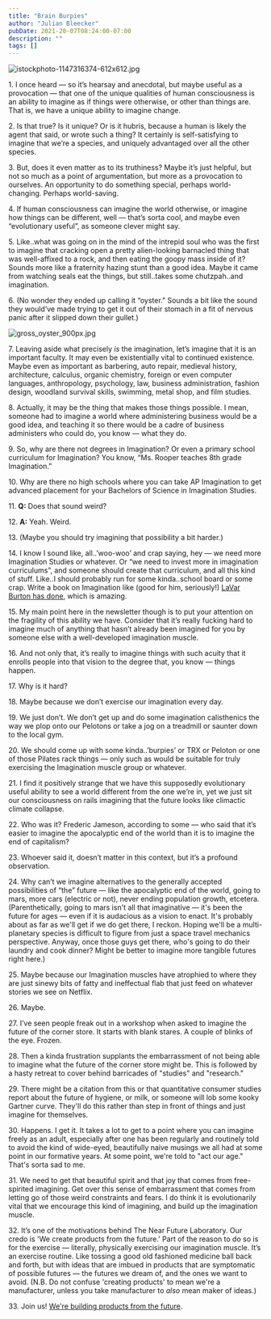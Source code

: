 ```yaml
---
title: "Brain Burpies"
author: "Julian Bleecker"
pubDate: 2021-20-07T08:24:00-07:00
description: ""
tags: []
---
```


![istockphoto-1147316374-612x612.jpg](https://buttondown-attachments.s3.amazonaws.com/images/4249ceff-bac2-4b3e-938e-b5a3fd968781.jpg)

1\. I once heard — so it’s hearsay and anecdotal, but maybe useful as a provocation — that one of the unique qualities of human consciousness is an ability to imagine as if things were otherwise, or other than things are. That is, we have a unique ability to imagine change.

2\. Is that true? Is it unique? Or is it hubris, because a human is likely the agent that said, or wrote such a thing? It certainly is self-satisfying to imagine that we’re a species, and uniquely advantaged over all the other species.

3\. But, does it even matter as to its truthiness? Maybe it’s just helpful, but not so much as a point of argumentation, but more as a provocation to ourselves. An opportunity to do something special, perhaps world-changing. Perhaps world-saving.

4\. If human consciousness can imagine the world otherwise, or imagine how things can be different, well — that’s sorta cool, and maybe even “evolutionary useful”, as someone clever might say.

5\. Like..what was going on in the mind of the intrepid soul who was the first to imagine that cracking open a pretty alien-looking barnacled thing that was well-affixed to a rock, and then eating the goopy mass inside of it? Sounds more like a fraternity hazing stunt than a good idea. Maybe it came from watching seals eat the things, but still..takes some chutzpah..and imagination.

6\. (No wonder they ended up calling it “oyster.” Sounds a bit like the sound they would’ve made trying to get it out of their stomach in a fit of nervous panic after it slipped down their gullet.)

![gross_oyster_900px.jpg](https://buttondown-attachments.s3.amazonaws.com/images/5062cc3d-8483-400b-9401-01cbb9cde355.jpg)

7\. Leaving aside what precisely *is* the imagination, let’s imagine that it is an important faculty. It may even be existentially vital to continued existence. Maybe even as important as barbering, auto repair, medieval history, architecture, calculus, organic chemistry, foreign or even computer languages, anthropology, psychology, law, business administration, fashion design, woodland survival skills, swimming, metal shop, and film studies.

8\. Actually, it may be the thing that makes those things possible. I mean, someone had to imagine a world where administering business would be a good idea, and teaching it so there would be a cadre of business administers who could do, you know — what they do.

9\. So, why are there not degrees in Imagination? Or even a primary school curriculum for Imagination? You know, “Ms. Rooper teaches 8th grade Imagination.”

10\. Why are there no high schools where you can take AP Imagination to get advanced placement for your Bachelors of Science in Imagination Studies.

11\. **Q:** Does that sound weird?

12\. **A:** Yeah. Weird.

13\. (Maybe you should try imagining that possibility a bit harder.)

14\. I know I sound like, all..’woo-woo’ and crap saying, hey — we need more Imagination Studies or whatever. Or “we need to invest more in imagination curriculums”, and someone should create that curriculum, and all this kind of stuff. Like..I should probably run for some kinda..school board or some crap. Write a book on Imagination like (good for him, seriously!) [LaVar Burton has done](https://akidsco.com/products/a-kids-book-about-imagination), which is amazing.

15\. My main point here in the newsletter though is to put your attention on the fragility of this ability we have. Consider that it’s really fucking hard to imagine much of anything that hasn’t already been imagined for you by someone else with a well-developed imagination muscle.

16\. And not only that, it’s really to imagine things with such acuity that it enrolls people into that vision to the degree that, you know — things happen.

17\. Why is it hard?

18\. Maybe because we don’t exercise our imagination every day.

19\. We just don’t. We don’t get up and do some imagination calisthenics the way we plop onto our Pelotons or take a jog on a treadmill or saunter down to the local gym.

20\. We should come up with some kinda..’burpies’ or TRX or Peloton or one of those Pilates rack things — only such as would be suitable for truly exercising the Imagination muscle group or whatever.

21\. I find it positively strange that we have this supposedly evolutionary useful ability to see a world different from the one we’re in, yet we just sit our consciousness on rails imagining that the future looks like climactic climate collapse.

22\. Who was it? Frederic Jameson, according to some — who said that it’s easier to imagine the apocalyptic end of the world than it is to imagine the end of capitalism?

23\. Whoever said it, doesn’t matter in this context, but it’s a profound observation.

24\. Why can’t we imagine alternatives to the generally accepted possibilities of “the” future — like the apocalyptic end of the world, going to mars, more cars (electric or not), never ending population growth, etcetera. (Parenthetically, going to mars isn't all that imaginative — it's been the future for ages — even if it is audacious as a vision to enact. It's probably about as far as we'll get if we do get there, I reckon. Hoping we'll be a multi-planetary species is difficult to figure from just a space travel mechanics perspective. Anyway, once those guys get there, who's going to do their laundry and cook dinner? Might be better to imagine more tangible futures right here.)

25\. Maybe because our Imagination muscles have atrophied to where they are just sinewy bits of fatty and ineffectual flab that just feed on whatever stories we see on Netflix.

26\. Maybe.

27\. I’ve seen people freak out in a workshop when asked to imagine the future of the corner store. It starts with blank stares. A couple of blinks of the eye. Frozen.

28\. Then a kinda frustration supplants the embarrassment of not being able to imagine what the future of the corner store might be. This is followed by a hasty retreat to cover behind barricades of "studies" and "research."

29\. There might be a citation from this or that quantitative consumer studies report about the future of hygiene, or milk, or someone will lob some kooky Gartner curve. They'll do this rather than step in front of things and just imagine for themselves.

30\. Happens. I get it. It takes a lot to get to a point where you can imagine freely as an adult, especially after one has been regularly and routinely told to avoid the kind of wide-eyed, beautifully naive musings we all had at some point in our formative years. At some point, we're told to "act our age." That's sorta sad to me.

31\. We need to get that beautiful spirit and that joy that comes from free-spirited imagining. Get over this sense of embarrassment that comes from letting go of those weird constraints and fears. I do think it is evolutionarily vital that we encourage this kind of imagining, and build up the imagination muscle.

32\. It’s one of the motivations behind The Near Future Laboratory. Our credo is 'We create products from the future.' Part of the reason to do so is for the exercise — literally, physically exercising our imagination muscle. It’s an exercise routine. Like tossing a good old fashioned medicine ball back and forth, but with ideas that are imbued in products that are symptomatic of possible futures — the futures we dream of, and the ones we want to avoid. (N.B. Do not confuse 'creating products' to mean we're a manufacturer, unless you take manufacturer to _also_ mean maker of ideas.)

33\. Join us! [We're building products from the future](https://discord.gg/y48uyPeNRp).